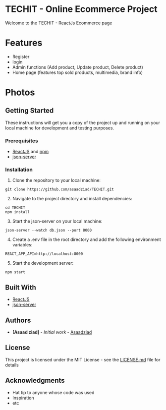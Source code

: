 # TECHIT - Online Ecommerce Project

Welcome to the TECHIT - ReactJs Ecommerce page

# Features

- Register
- login
- Admin functions (Add product, Update product, Delete product)
- Home page (features top sold products, multimedia, brand info)

# Photos

## Getting Started

These instructions will get you a copy of the project up and running on your local machine for development and testing purposes.

### Prerequisites

- [ReactJS](https://reactjs.org/) and [npm](https://www.npmjs.com/)
- [json-server](https://www.npmjs.com/package/json-server)

### Installation

1. Clone the repository to your local machine:

```
git clone https://github.com/asaadziad/TECHIT.git
```

2. Navigate to the project directory and install dependencies:

```
cd TECHIT
npm install
```

3. Start the json-server on your local machine:

```
json-server --watch db.json --port 8000
```

4. Create a .env file in the root directory and add the following environment variables:

```
REACT_APP_API=http://localhost:8000
```

5. Start the development server:

```
npm start
```

## Built With

- [ReactJS](https://reactjs.org/)
- [json-server](https://www.npmjs.com/package/json-server)

## Authors

- **[Asaad ziad]** - _Initial work_ - [Asaadziad](https://github.com/Asaadziad)

## License

This project is licensed under the MIT License - see the [LICENSE.md](LICENSE.md) file for details

## Acknowledgments

- Hat tip to anyone whose code was used
- Inspiration
- etc
